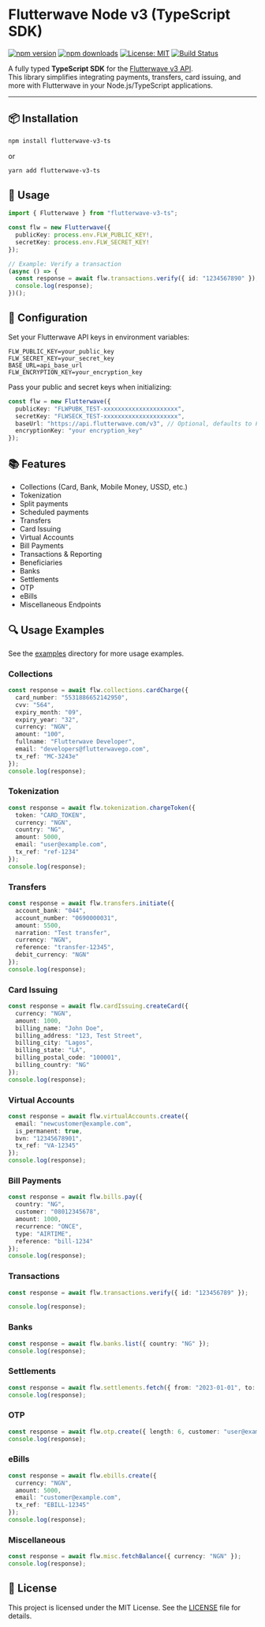 # Flutterwave Node v3 (TypeScript SDK)

[![npm version](https://img.shields.io/npm/v/flutterwave-v3-ts.svg)](https://www.npmjs.com/package/flutterwave-v3-ts)
[![npm downloads](https://img.shields.io/npm/dm/flutterwave-v3-ts.svg)](https://www.npmjs.com/package/flutterwave-v3-ts)
[![License: MIT](https://img.shields.io/badge/License-MIT-yellow.svg)](./LICENSE)
[![Build Status](https://img.shields.io/github/actions/workflow/status/adsesugh/flutterwave-v3-ts/ci.yml?branch=main)](https://github.com/adsesugh/flutterwave-v3-ts/actions)

A fully typed **TypeScript SDK** for the [Flutterwave v3 API](https://developer.flutterwave.com/).  
This library simplifies integrating payments, transfers, card issuing, and more with Flutterwave in your Node.js/TypeScript applications.

---

## 📦 Installation

```bash
npm install flutterwave-v3-ts
```
or 
```bash
yarn add flutterwave-v3-ts
```

## 🚀 Usage

```typescript
import { Flutterwave } from "flutterwave-v3-ts";

const flw = new Flutterwave({
  publicKey: process.env.FLW_PUBLIC_KEY!,
  secretKey: process.env.FLW_SECRET_KEY!
});

// Example: Verify a transaction
(async () => {
  const response = await flw.transactions.verify({ id: "1234567890" });
  console.log(response);
})();
```

## 🔑 Configuration
Set your Flutterwave API keys in environment variables:

```env 
FLW_PUBLIC_KEY=your_public_key
FLW_SECRET_KEY=your_secret_key
BASE_URL=api_base_url
FLW_ENCRYPTION_KEY=your_encryption_key
```

Pass your public and secret keys when initializing:
```typescript
const flw = new Flutterwave({
  publicKey: "FLWPUBK_TEST-xxxxxxxxxxxxxxxxxxxxx",
  secretKey: "FLWSECK_TEST-xxxxxxxxxxxxxxxxxxxxx",
  baseUrl: "https://api.flutterwave.com/v3", // Optional, defaults to Flutterwave's API URL
  encryptionKey: "your encryption_key"
});

```

## 📚 Features
- Collections (Card, Bank, Mobile Money, USSD, etc.)
- Tokenization
- Split payments
- Scheduled payments
- Transfers
- Card Issuing
- Virtual Accounts
- Bill Payments
- Transactions & Reporting
- Beneficiaries
- Banks
- Settlements
- OTP
- eBills
- Miscellaneous Endpoints

## 🔍 Usage Examples
See the [examples](./examples) directory for more usage examples.
### Collections
```typescript
const response = await flw.collections.cardCharge({
  card_number: "5531886652142950",
  cvv: "564",
  expiry_month: "09",
  expiry_year: "32",
  currency: "NGN",
  amount: "100",
  fullname: "Flutterwave Developer",
  email: "developers@flutterwavego.com",
  tx_ref: "MC-3243e"
});
console.log(response);
```

### Tokenization
```typescript
const response = await flw.tokenization.chargeToken({
  token: "CARD_TOKEN",
  currency: "NGN",
  country: "NG",
  amount: 5000,
  email: "user@example.com",
  tx_ref: "ref-1234"
});
console.log(response);
```

### Transfers
```typescript
const response = await flw.transfers.initiate({
  account_bank: "044",
  account_number: "0690000031",
  amount: 5500,
  narration: "Test transfer",
  currency: "NGN",
  reference: "transfer-12345",
  debit_currency: "NGN"
});
console.log(response);
```

### Card Issuing
```typescript
const response = await flw.cardIssuing.createCard({
  currency: "NGN",
  amount: 1000,
  billing_name: "John Doe",
  billing_address: "123, Test Street",
  billing_city: "Lagos",
  billing_state: "LA",
  billing_postal_code: "100001",
  billing_country: "NG"
});
console.log(response);
```

### Virtual Accounts
```typescript
const response = await flw.virtualAccounts.create({
  email: "newcustomer@example.com",
  is_permanent: true,
  bvn: "12345678901",
  tx_ref: "VA-12345"
});
console.log(response);
``` 

### Bill Payments
```typescript
const response = await flw.bills.pay({
  country: "NG",
  customer: "08012345678",
  amount: 1000,
  recurrence: "ONCE",
  type: "AIRTIME",
  reference: "bill-1234"
});
console.log(response);
```

### Transactions
```typescript
const response = await flw.transactions.verify({ id: "123456789" });

console.log(response);
```

### Banks
```typescript
const response = await flw.banks.list({ country: "NG" });
console.log(response);
```

### Settlements
```typescript
const response = await flw.settlements.fetch({ from: "2023-01-01", to: "2023-02-01" });
console.log(response);
```

### OTP
```typescript
const response = await flw.otp.create({ length: 6, customer: "user@example.com", send: true });
console.log(response);
```

### eBills
```typescript
const response = await flw.ebills.create({
  currency: "NGN",
  amount: 5000,
  email: "customer@example.com",
  tx_ref: "EBILL-12345"
});
console.log(response);
```

### Miscellaneous
```typescript
const response = await flw.misc.fetchBalance({ currency: "NGN" });
console.log(response);
```

## 📜 License
This project is licensed under the MIT License. See the [LICENSE](./LICENSE) file for details.